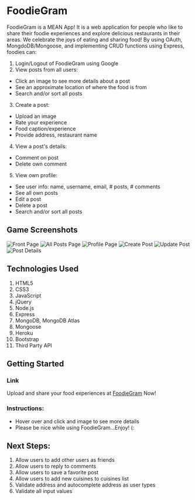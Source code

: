 # FoodieGram
FoodieGram is a MEAN App! It is a web application for people who like to share their foodie experiences and explore delicious restaurants in their areas. We celebrate the joys of eating and sharing food! By using OAuth, MongdoDB/Mongoose, and implementing CRUD functions using Express, foodies can:
1. Login/Logout of FoodieGram using Google
2. View posts from all users:
- Click an image to see more details about a post
- See an approximate location of where the food is from
- Search and/or sort all posts
3. Create a post:
- Upload an image
- Rate your experience
- Food caption/experience
- Provide address, restaurant name
4. View a post's details:
- Comment on post
- Delete own comment
5. View own profile:
- See user info: name, username, email, # posts, # comments
- See all own posts
- Edit a post
- Delete a post
- Search and/or sort all posts

## Game Screenshots
![Front Page](https://i.imgur.com/H4QSCdy.jpg)
![All Posts Page](https://i.imgur.com/LAIEfbK.png)
![Profile Page](https://i.imgur.com/ieYbWIr.png)
![Create Post](https://i.imgur.com/N8oqMka.png)
![Update Post](https://i.imgur.com/VOXkIaN.png)
![Post Details](https://i.imgur.com/2AoijdS.png)

## Technologies Used
1. HTML5
2. CSS3
3. JavaScript
4. jQuery
5. Node.js
6. Express
7. MongoDB, MongoDB Atlas
8. Mongoose
9. Heroku
10. Bootstrap
11. Third Party API

## Getting Started
### Link
Upload and share your food experiences at
[FoodieGram](https://ec-foodiegram.herokuapp.com)
Now! 

### Instructions:
- Hover over and click and image to see more details
- Please be nice while using FoodieGram...Enjoy! (: 

## Next Steps:
1. Allow users to add other users as friends
2. Allow users to reply to comments
3. Allow users to save a favorite post
4. Allow users to add new cuisines to cuisines list
5. Validate address and autocomplete address as user types
6. Validate all input values